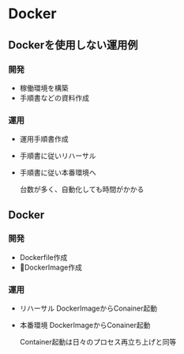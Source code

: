 # Docker

## Dockerを使用しない運用例
### 開発

- 稼働環境を構築
- 手順書などの資料作成
### 運用
- 運用手順書作成
- 手順書に従いリハーサル
- 手順書に従い本番環境へ

    台数が多く、自動化しても時間がかかる

## Docker
### 開発
- Dockerfile作成
- DockerImage作成
### 運用
- リハーサル
    DockerImageからConainer起動
- 本番環境
    DockerImageからConainer起動

    Container起動は日々のプロセス再立ち上げと同等
